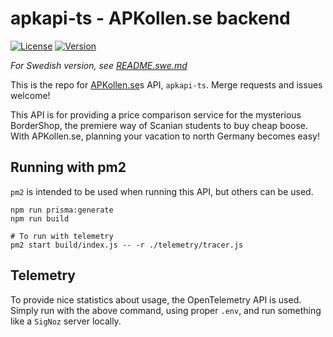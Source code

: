 # apkapi-ts - APKollen.se backend

[![License](https://img.shields.io/github/license/apkollen/api.apkollen.se)](https://github.com/apkollen/api.apkollen.se/blob/main/LICENSE) [![Version](https://img.shields.io/github/package-json/v/apkollen/api.apkollen.se)](https://github.com/apkollen/api.apkollen.se/blob/main/package.json)

_For Swedish version, see [README.swe.md](./README.swe.md)_

This is the repo for [APKollen.se](https://apkollen.se)s API, `apkapi-ts`. Merge requests and issues welcome!

This API is for providing a price comparison service for the mysterious BorderShop, the premiere way of Scanian students
to buy cheap boose. With APKollen.se, planning your vacation to north Germany becomes easy!

## Running with pm2

`pm2` is intended to be used when running this API, but others can be used.

```
npm run prisma:generate
npm run build

# To run with telemetry
pm2 start build/index.js -- -r ./telemetry/tracer.js
```

## Telemetry

To provide nice statistics about usage, the OpenTelemetry API is used.
Simply run with the above command, using proper `.env`, and run something
like a `SigNoz` server locally.
